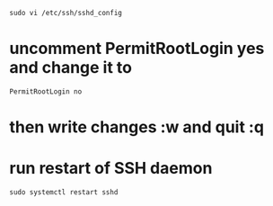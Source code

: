 
```
sudo vi /etc/ssh/sshd_config
```
# uncomment PermitRootLogin yes and change it to 
```
PermitRootLogin no
```
# then write changes :w and quit :q
# run restart of SSH daemon 
```
sudo systemctl restart sshd
```
